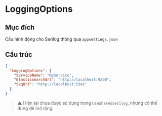 # LoggingOptions

## Mục đích
Cấu hình động cho Serilog thông qua `appsettings.json`

## Cấu trúc
```json
{
  "LoggingOptions": {
    "ServiceName": "MyService",
    "ElasticsearchUrl": "http://localhost:9200",
    "SeqUrl": "http://localhost:5341"
  }
}
```

> ⚠️ Hiện tại chưa được sử dụng trong `UseSharedSerilog`, nhưng có thể dùng để mở rộng.